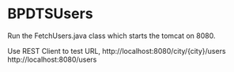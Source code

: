 # BPDTSUsers

Run the FetchUsers.java class which starts the tomcat on 8080.

Use REST Client to test URL,
http://localhost:8080/city/{city}/users
http://localhost:8080/users
